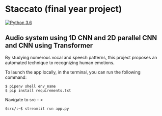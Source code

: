 # Staccato (final year project)
[![Python 3.6](https://img.shields.io/badge/python-3.6-yellow.svg)](https://www.python.org/downloads/release/python-360/)

## Audio system using 1D CNN and 2D parallel CNN and CNN using Transformer
By studying numerous vocal and speech patterns, this project proposes an automated technique to recognizing human emotions. 

To launch the app locally, in the terminal, you can run the following command: 
```
$ pipenv shell env_name
$ pip install requirements.txt
```
Navigate to src - >
```
$src/:~$ streamlit run app.py 
```
